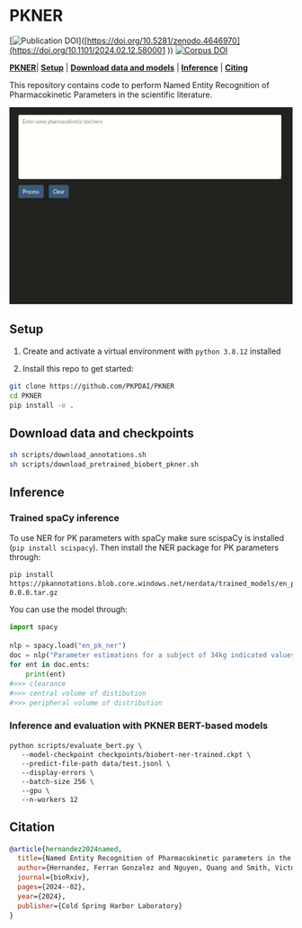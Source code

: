 # PKNER
[![Publication DOI](https://img.shields.io/badge/bioRxiv-10.1101%2F123456-blue)]([https://doi.org/10.5281/zenodo.4646970](https://doi.org/10.1101/2024.02.12.580001
))
[![Corpus DOI](https://zenodo.org/badge/DOI/10.5281/zenodo.4646970.svg)](https://doi.org/10.5281/zenodo.4646970)


[**PKNER**](#pkner)| [**Setup**](#setup) | [**Download data and models**](#download-data-and-checkpoints) | [**Inference**](#inference) | [**Citing**](#citation)

This repository contains code to perform Named Entity Recognition of Pharmacokinetic Parameters in the scientific literature.

<p align="center">
<img src="nerdemo.gif" style="width: auto; height: 350px;"/>
</p>

## Setup

1. Create and activate a virtual environment with `python 3.8.12` installed

2. Install this repo to get started:

````bash
git clone https://github.com/PKPDAI/PKNER
cd PKNER
pip install -e .
````

## Download data and checkpoints

````bash
sh scripts/download_annotations.sh
sh scripts/download_pretrained_biobert_pkner.sh
````

## Inference
### Trained spaCy inference

To use NER for PK parameters with spaCy make sure scispaCy is installed (`pip install scispacy`). Then install the NER package for PK parameters through:

````
pip install https://pkannotations.blob.core.windows.net/nerdata/trained_models/en_pk_ner-0.0.0.tar.gz
````

You can use the model through:

```python
import spacy

nlp = spacy.load("en_pk_ner")
doc = nlp("Parameter estimations for a subject of 34kg indicated values of midazolam clearance of 34.7l·h-1, a central volume of distribution of 27.9l and a peripheral volume of distribution of 413l.")
for ent in doc.ents:
    print(ent)
#>>> clearance
#>>> central volume of distibution
#>>> peripheral volume of distribution
```

### Inference and evaluation with PKNER BERT-based models

```shell
python scripts/evaluate_bert.py \
   --model-checkpoint checkpoints/biobert-ner-trained.ckpt \
   --predict-file-path data/test.jsonl \
   --display-errors \
   --batch-size 256 \
   --gpu \
   --n-workers 12
```

## Citation

```bibtex
@article{hernandez2024named,
  title={Named Entity Recognition of Pharmacokinetic parameters in the scientific literature},
  author={Hernandez, Ferran Gonzalez and Nguyen, Quang and Smith, Victoria C and Cordero, Jose Antonio and Ballester, Maria Rosa and Duran, Marius and Sole, Albert and Chotsiri, Palang and Wattanakul, Thanaporn and Mundin, Gill and others},
  journal={bioRxiv},
  pages={2024--02},
  year={2024},
  publisher={Cold Spring Harbor Laboratory}
}
```
